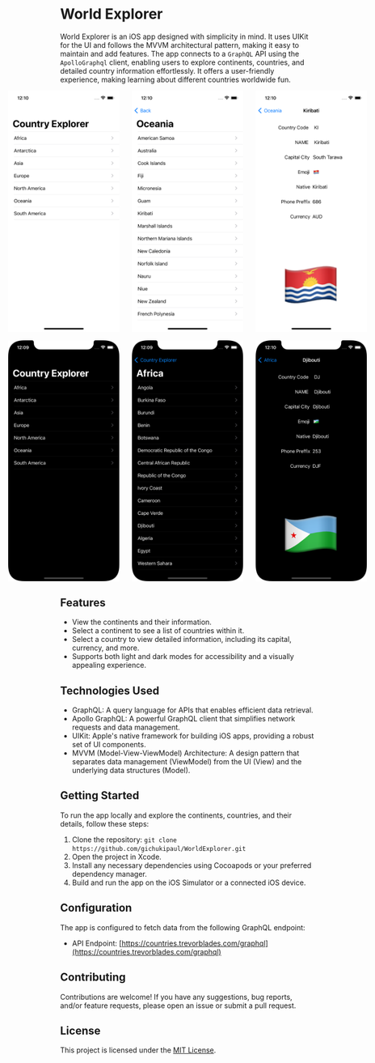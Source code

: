 # World Explorer
World Explorer is an iOS app designed with simplicity in mind. It uses UIKit for the UI and follows the MVVM architectural pattern, making it easy to maintain and add features. The app connects to a  `GraphQL` API using the `ApolloGraphql` client, enabling users to explore continents, countries, and detailed country information effortlessly. It offers a user-friendly experience, making learning about different countries worldwide fun.

<div style="display:flex; justify-content:center;">
  <img src="https://github.com/gichukipaul/WorldExplorer/blob/master/Simulator%20Screen1.png" alt="Light Mode Screenshot 1" width="220" style="margin-right: 25px;"/>

  <img src="https://github.com/gichukipaul/WorldExplorer/blob/master/Simulator%20Screen2.png" alt="Light Mode Screenshot 2" width="220" style="margin-right: 25px;"/>

  <img src="https://github.com/gichukipaul/WorldExplorer/blob/master/Simulator%20Screen3png.png" alt="Light Mode Screenshot 3" width="220" />
</div>
<br>

<div style="display:flex; justify-content:center;">
  <img src="https://github.com/gichukipaul/WorldExplorer/blob/master/Simulator%20Screen%20Shot1png.png" alt="Dark Mode Screenshot 1" width="220" style="margin-right: 25px;"/>

  <img src="https://github.com/gichukipaul/WorldExplorer/blob/master/Simulator%20Screen%20Shot2.png" alt="Dark Mode Screenshot 2" width="220" style="margin-right: 25px;"/>

<img src="https://github.com/gichukipaul/WorldExplorer/blob/master/Simulator%20Screen%20Shot1.png" alt="Dark Mode Screenshot 3" width="220" />
</div>

## Features
- View the continents and their information.
- Select a continent to see a list of countries within it.
- Select a country to view detailed information, including its capital, currency, and more.
- Supports both light and dark modes for accessibility and a visually appealing experience.
  
## Technologies Used
- GraphQL: A query language for APIs that enables efficient data retrieval.
- Apollo GraphQL: A powerful GraphQL client that simplifies network requests and data management.
- UIKit: Apple's native framework for building iOS apps, providing a robust set of UI components.
- MVVM (Model-View-ViewModel) Architecture: A design pattern that separates data management (ViewModel) from the UI (View) and the underlying data structures (Model).
  
## Getting Started
To run the app locally and explore the continents, countries, and their details, follow these steps:
1. Clone the repository: ` git clone https://github.com/gichukipaul/WorldExplorer.git `
2. Open the project in Xcode.
3. Install any necessary dependencies using Cocoapods or your preferred dependency manager.
4. Build and run the app on the iOS Simulator or a connected iOS device.
   
## Configuration
The app is configured to fetch data from the following GraphQL endpoint:
- API Endpoint: [https://countries.trevorblades.com/graphql](https://countries.trevorblades.com/graphql)

## Contributing
Contributions are welcome! If you have any suggestions, bug reports, and/or feature requests, please open an issue or submit a pull request.

## License
This project is licensed under the [MIT License](LICENSE).
